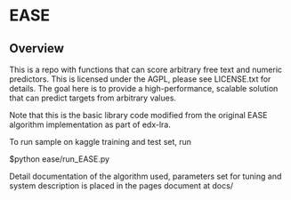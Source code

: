 EASE
====

Overview
---------------------
This is a repo with functions that can score arbitrary free text and numeric predictors.
This is licensed under the AGPL, please see LICENSE.txt for details.
The goal here is to provide a high-performance, scalable solution that can predict targets from arbitrary values.

Note that this is the basic library code modified from the original EASE algorithm implementation as part of edx-lra.

To run sample on kaggle training and test set, run 

$python ease/run_EASE.py

Detail documentation of the algorithm used, parameters set for tuning and system description is placed in the pages document at docs/
